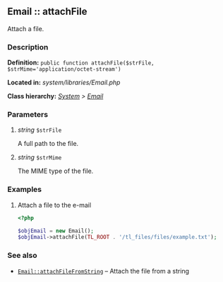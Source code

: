 
Email :: attachFile
-------------------------------------------

Attach a file.


### Description ###

**Definition:** `public function attachFile($strFile, $strMime='application/octet-stream')`

**Located in:** *system/libraries/Email.php*

**Class hierarchy:** *[System](../System.md) > [Email](../Email.md)*


### Parameters ###

1. *string* `$strFile`

	A full path to the file.


2. *string* `$strMime`

	The MIME type of the file.


### Examples ###

1. Attach a file to the e-mail

	```php
	<?php

	$objEmail = new Email();
	$objEmail->attachFile(TL_ROOT . '/tl_files/files/example.txt');
	```


### See also ###

- [`Email::attachFileFromString`](attachFileFromString.md) – Attach the file from a string
